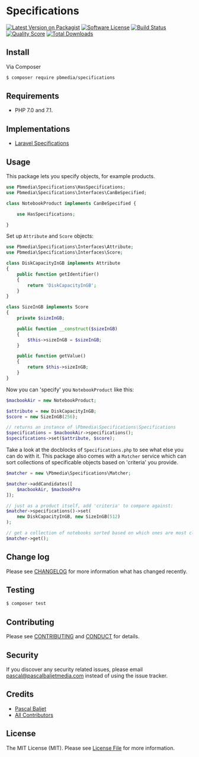 # Specifications

[![Latest Version on Packagist](https://img.shields.io/packagist/v/pbmedia/specifications.svg?style=flat-square)](https://packagist.org/packages/pbmedia/specifications)
[![Software License](https://img.shields.io/badge/license-MIT-brightgreen.svg?style=flat-square)](LICENSE.md)
[![Build Status](https://img.shields.io/travis/pascalbaljetmedia/specifications/master.svg?style=flat-square)](https://travis-ci.org/pascalbaljetmedia/specifications)
[![Quality Score](https://img.shields.io/scrutinizer/g/pascalbaljetmedia/specifications.svg?style=flat-square)](https://scrutinizer-ci.com/g/pascalbaljetmedia/specifications)
[![Total Downloads](https://img.shields.io/packagist/dt/pbmedia/specifications.svg?style=flat-square)](https://packagist.org/packages/pbmedia/specifications)

## Install

Via Composer

``` bash
$ composer require pbmedia/specifications
```

## Requirements

* PHP 7.0 and 7.1.

## Implementations

* [Laravel Specifications](https://github.com/pascalbaljetmedia/laravel-specifications)

## Usage

This package lets you specify objects, for example products.

```php
use Pbmedia\Specifications\HasSpecifications;
use Pbmedia\Specifications\Interfaces\CanBeSpecified;

class NotebookProduct implements CanBeSpecified {

    use HasSpecifications;

}
```

Set up ```Attribute``` and ```Score``` objects:

```php
use Pbmedia\Specifications\Interfaces\Attribute;
use Pbmedia\Specifications\Interfaces\Score;

class DiskCapacityInGB implements Attribute
{
    public function getIdentifier()
    {
        return 'DiskCapacityInGB';
    }
}

class SizeInGB implements Score
{
    private $sizeInGB;

    public function __construct($sizeInGB)
    {
        $this->sizeInGB = $sizeInGB;
    }

    public function getValue()
    {
        return $this->sizeInGB;
    }
}
```

Now you can 'specify' you ```NotebookProduct``` like this:

```php
$macbookAir = new NotebookProduct;

$attribute = new DiskCapacityInGB;
$score = new SizeInGB(256);

// returns an instance of \Pbmedia\Specifications\Specifications
$specifications = $macbookAir->specifications();
$specifications->set($attribute, $score);
```

Take a look at the docblocks of ```Specifications.php``` to see what else you can do with it. This package also comes with a ```Matcher``` service which can sort collections of specificable objects based on 'criteria' you provide.

```php
$matcher = new \Pbmedia\Specifications\Matcher;

$matcher->addCandidates([
    $macbookAir, $macbookPro
]);

// just as a product itself, add 'criteria' to compare against:
$matcher->specifications()->set(
    new DiskCapacityInGB, new SizeInGB(512)
);

// get a collection of notebooks sorted based on which ones are most closely to the criteria.
$matcher->get();
```

## Change log

Please see [CHANGELOG](CHANGELOG.md) for more information what has changed recently.

## Testing

``` bash
$ composer test
```

## Contributing

Please see [CONTRIBUTING](CONTRIBUTING.md) and [CONDUCT](CONDUCT.md) for details.

## Security

If you discover any security related issues, please email pascal@pascalbaljetmedia.com instead of using the issue tracker.

## Credits

- [Pascal Baljet](https://github.com/pascalbaljet)
- [All Contributors](../../contributors)

## License

The MIT License (MIT). Please see [License File](LICENSE.md) for more information.
